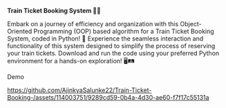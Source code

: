 
**Train Ticket Booking System 🚂🎫**

Embark on a journey of efficiency and organization with this Object-Oriented Programming (OOP) based algorithm for a Train Ticket Booking System, coded in Python!
🚀
Experience the seamless interaction and functionality of this system designed to simplify the process of reserving your train tickets. Download and run the code using your preferred Python environment for a hands-on exploration! 🖥️🛤️

Demo


https://github.com/AjinkyaSalunke22/Train-Ticket-Booking-/assets/114003751/9289cd59-0b4a-4d30-ae60-f7f17c55131a


